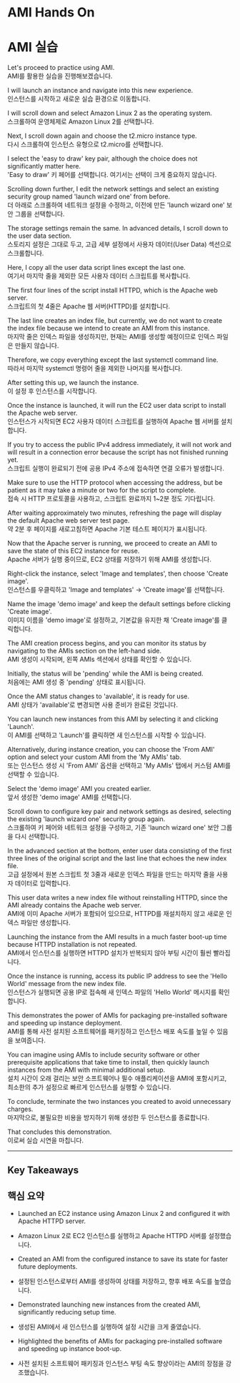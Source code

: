 # AMI Hands On  
# AMI 실습  

Let's proceed to practice using AMI.  
AMI를 활용한 실습을 진행해보겠습니다.  

I will launch an instance and navigate into this new experience.  
인스턴스를 시작하고 새로운 실습 환경으로 이동합니다.  

I will scroll down and select Amazon Linux 2 as the operating system.  
스크롤하여 운영체제로 Amazon Linux 2를 선택합니다.  

Next, I scroll down again and choose the t2.micro instance type.  
다시 스크롤하여 인스턴스 유형으로 t2.micro를 선택합니다.  

I select the 'easy to draw' key pair, although the choice does not significantly matter here.  
'Easy to draw' 키 페어를 선택합니다. 여기서는 선택이 크게 중요하지 않습니다.  

Scrolling down further, I edit the network settings and select an existing security group named 'launch wizard one' from before.  
더 아래로 스크롤하여 네트워크 설정을 수정하고, 이전에 만든 'launch wizard one' 보안 그룹을 선택합니다.  

The storage settings remain the same. In advanced details, I scroll down to the user data section.  
스토리지 설정은 그대로 두고, 고급 세부 설정에서 사용자 데이터(User Data) 섹션으로 스크롤합니다.  

Here, I copy all the user data script lines except the last one.  
여기서 마지막 줄을 제외한 모든 사용자 데이터 스크립트를 복사합니다.  

The first four lines of the script install HTTPD, which is the Apache web server.  
스크립트의 첫 4줄은 Apache 웹 서버(HTTPD)를 설치합니다.  

The last line creates an index file, but currently, we do not want to create the index file because we intend to create an AMI from this instance.  
마지막 줄은 인덱스 파일을 생성하지만, 현재는 AMI를 생성할 예정이므로 인덱스 파일은 만들지 않습니다.  

Therefore, we copy everything except the last systemctl command line.  
따라서 마지막 systemctl 명령어 줄을 제외한 나머지를 복사합니다.  

After setting this up, we launch the instance.  
이 설정 후 인스턴스를 시작합니다.  

Once the instance is launched, it will run the EC2 user data script to install the Apache web server.  
인스턴스가 시작되면 EC2 사용자 데이터 스크립트를 실행하여 Apache 웹 서버를 설치합니다.  

If you try to access the public IPv4 address immediately, it will not work and will result in a connection error because the script has not finished running yet.  
스크립트 실행이 완료되기 전에 공용 IPv4 주소에 접속하면 연결 오류가 발생합니다.  

Make sure to use the HTTP protocol when accessing the address, but be patient as it may take a minute or two for the script to complete.  
접속 시 HTTP 프로토콜을 사용하고, 스크립트 완료까지 1~2분 정도 기다립니다.  

After waiting approximately two minutes, refreshing the page will display the default Apache web server test page.  
약 2분 후 페이지를 새로고침하면 Apache 기본 테스트 페이지가 표시됩니다.  

Now that the Apache server is running, we proceed to create an AMI to save the state of this EC2 instance for reuse.  
Apache 서버가 실행 중이므로, EC2 상태를 저장하기 위해 AMI를 생성합니다.  

Right-click the instance, select 'Image and templates', then choose 'Create image'.  
인스턴스를 우클릭하고 'Image and templates' → 'Create image'를 선택합니다.  

Name the image 'demo image' and keep the default settings before clicking 'Create image'.  
이미지 이름을 'demo image'로 설정하고, 기본값을 유지한 채 'Create image'를 클릭합니다.  

The AMI creation process begins, and you can monitor its status by navigating to the AMIs section on the left-hand side.  
AMI 생성이 시작되며, 왼쪽 AMIs 섹션에서 상태를 확인할 수 있습니다.  

Initially, the status will be 'pending' while the AMI is being created.  
처음에는 AMI 생성 중 'pending' 상태로 표시됩니다.  

Once the AMI status changes to 'available', it is ready for use.  
AMI 상태가 'available'로 변경되면 사용 준비가 완료된 것입니다.  

You can launch new instances from this AMI by selecting it and clicking 'Launch'.  
이 AMI를 선택하고 'Launch'를 클릭하면 새 인스턴스를 시작할 수 있습니다.  

Alternatively, during instance creation, you can choose the 'From AMI' option and select your custom AMI from the 'My AMIs' tab.  
또는 인스턴스 생성 시 'From AMI' 옵션을 선택하고 'My AMIs' 탭에서 커스텀 AMI를 선택할 수 있습니다.  

Select the 'demo image' AMI you created earlier.  
앞서 생성한 'demo image' AMI를 선택합니다.  

Scroll down to configure key pair and network settings as desired, selecting the existing 'launch wizard one' security group again.  
스크롤하여 키 페어와 네트워크 설정을 구성하고, 기존 'launch wizard one' 보안 그룹을 다시 선택합니다.  

In the advanced section at the bottom, enter user data consisting of the first three lines of the original script and the last line that echoes the new index file.  
고급 설정에서 원본 스크립트 첫 3줄과 새로운 인덱스 파일을 만드는 마지막 줄을 사용자 데이터로 입력합니다.  

This user data writes a new index file without reinstalling HTTPD, since the AMI already contains the Apache web server.  
AMI에 이미 Apache 서버가 포함되어 있으므로, HTTPD를 재설치하지 않고 새로운 인덱스 파일만 생성합니다.  

Launching the instance from the AMI results in a much faster boot-up time because HTTPD installation is not repeated.  
AMI에서 인스턴스를 실행하면 HTTPD 설치가 반복되지 않아 부팅 시간이 훨씬 빨라집니다.  

Once the instance is running, access its public IP address to see the 'Hello World' message from the new index file.  
인스턴스가 실행되면 공용 IP로 접속해 새 인덱스 파일의 'Hello World' 메시지를 확인합니다.  

This demonstrates the power of AMIs for packaging pre-installed software and speeding up instance deployment.  
AMI를 통해 사전 설치된 소프트웨어를 패키징하고 인스턴스 배포 속도를 높일 수 있음을 보여줍니다.  

You can imagine using AMIs to include security software or other prerequisite applications that take time to install, then quickly launch instances from the AMI with minimal additional setup.  
설치 시간이 오래 걸리는 보안 소프트웨어나 필수 애플리케이션을 AMI에 포함시키고, 최소한의 추가 설정으로 빠르게 인스턴스를 실행할 수 있습니다.  

To conclude, terminate the two instances you created to avoid unnecessary charges.  
마지막으로, 불필요한 비용을 방지하기 위해 생성한 두 인스턴스를 종료합니다.  

That concludes this demonstration.  
이로써 실습 시연을 마칩니다.  

---

## Key Takeaways  
## 핵심 요약  

- Launched an EC2 instance using Amazon Linux 2 and configured it with Apache HTTPD server.  
- Amazon Linux 2로 EC2 인스턴스를 실행하고 Apache HTTPD 서버를 설정했습니다.  

- Created an AMI from the configured instance to save its state for faster future deployments.  
- 설정된 인스턴스로부터 AMI를 생성하여 상태를 저장하고, 향후 배포 속도를 높였습니다.  

- Demonstrated launching new instances from the created AMI, significantly reducing setup time.  
- 생성된 AMI에서 새 인스턴스를 실행하여 설정 시간을 크게 줄였습니다.  

- Highlighted the benefits of AMIs for packaging pre-installed software and speeding up instance boot-up.  
- 사전 설치된 소프트웨어 패키징과 인스턴스 부팅 속도 향상이라는 AMI의 장점을 강조했습니다.  
